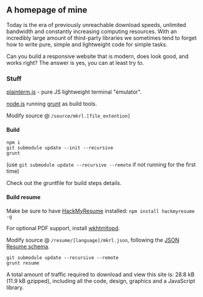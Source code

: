 ## A homepage of mine

Today is the era of previously unreachable download speeds, unlimited bandwidth and constantly increasing computing resources.
With an incredibly large amount of third-party libraries we sometimes tend to forget how to write pure, simple and lightweight code for simple tasks.

Can you build a responsive website that is modern, does look good, and works right? The answer is yes, you can at least try to.

### Stuff

[plainterm.js](https://github.com/mkrl/plainterm.js) - pure JS lightweight terminal "emulator".

[node.js](https://nodejs.org/) running [grunt](https://gruntjs.com/) as build tools.

Modify source @ `/source/mkrl.[file_extention]`

#### Build

```
npm i
git submodule update --init --recursive
grunt
```

(use `git submodule update --recursive --remote` if not running for the first time)

Check out the gruntfile for build steps details.

#### Build resume 

Make be sure to have [HackMyResume](https://github.com/hacksalot/HackMyResume) installed: `npm install hackmyresume -g` 

For optional PDF support, install [wkhtmltopd](https://wkhtmltopdf.org/).

Modify source @ `/resume/[language]/mkrl.json`, following the [JSON Resume schema](https://jsonresume.org/schema/). 

```
git submodule update --recursive --remote
grunt resume

```

A total amount of traffic required to download and view this site is: 28.8 kB (11.9 kB gzipped), including all the code, design, graphics and a JavaScript library.
